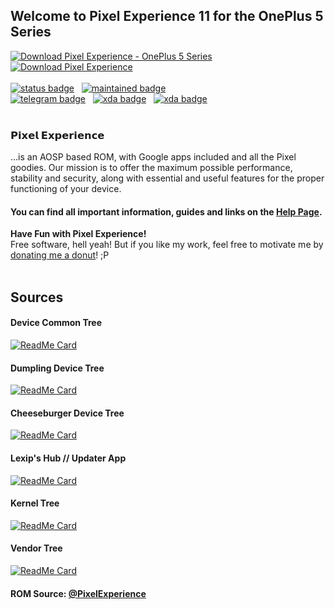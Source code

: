 ## Welcome to Pixel Experience 11 for the OnePlus 5 Series

[![Download Pixel Experience - OnePlus 5 Series](https://a.fsdn.com/con/app/sf-download-button)](https://sourceforge.net/projects/peop5/files/latest/download)  <br />  [![Download Pixel Experience](https://img.shields.io/sourceforge/dm/peop5.svg)](https://sourceforge.net/projects/peop5/files/latest/download)  <br /><br />
[![status badge](https://img.shields.io/badge/STATUS-STABLE-00dd00?style=for-the-badge)](https://t.me/lexipc) &nbsp; 
[![maintained badge](https://img.shields.io/badge/MAINTAINED-YES-00dd00?style=for-the-badge)](https://t.me/lexipc) &nbsp;<br />
[![telegram badge](https://img.shields.io/badge/Telegram-2CA5E0?style=for-the-badge&logo=telegram&logoColor=white)](https://t.me/lexipc) &nbsp; 
[![xda badge](https://img.shields.io/badge/XDA_OnePlus_5T-F59812?style=for-the-badge&logo=xda-developers&logoColor=white)](https://forum.xda-developers.com/t/rom-11-0-x-unofficial-pixel-experience-dumpling.4198963/)  &nbsp; 
[![xda badge](https://img.shields.io/badge/XDA_OnePlus_5-F59812?style=for-the-badge&logo=xda-developers&logoColor=white)](https://forum.xda-developers.com/t/rom-11-0-x-unofficial-pixel-experience-cheeseburger.4198973/) 
<br /> <br />
### 𝗣𝗶𝘅𝗲𝗹 𝗘𝘅𝗽𝗲𝗿𝗶𝗲𝗻𝗰𝗲  
...is an AOSP based ROM, with Google apps included and all the Pixel goodies. Our mission is to offer the maximum possible performance, stability and security, along with essential and useful features for the proper functioning of your device.

#### You can find all important information, guides and links on the [Help Page](https://telegra.ph/Help-Page-04-02).

**Have Fun with Pixel Experience!** <br />
Free software, hell yeah! But if you like my work, feel free to motivate me by [donating me a donut](http://bit.ly/lexip-pp)! ;P
<br /> <br />

## Sources

#### Device Common Tree
[![ReadMe Card](https://github-readme-stats.vercel.app/api/pin/?username=xLexip&repo=pe_device_oneplus_msm8998-common)](https://github.com/xLexip/pe_device_oneplus_msm8998-common)

#### Dumpling Device Tree
[![ReadMe Card](https://github-readme-stats.vercel.app/api/pin/?username=xLexip&repo=pe_device_oneplus_dumpling)](https://github.com/xLexip/pe_device_oneplus_dumpling)

#### Cheeseburger Device Tree
[![ReadMe Card](https://github-readme-stats.vercel.app/api/pin/?username=xLexip&repo=pe_device_oneplus_cheeseburger)](https://github.com/xLexip/pe_device_oneplus_cheeseburger)

#### Lexip's Hub // Updater App
[![ReadMe Card](https://github-readme-stats.vercel.app/api/pin/?username=xlexip&repo=ota_updater)](https://github.com/xLexip/ota_updater)

#### Kernel Tree
[![ReadMe Card](https://github-readme-stats.vercel.app/api/pin/?username=karthik990&repo=kernel_oneplus_msm8998)](https://github.com/karthik990/kernel_oneplus_msm8998)

#### Vendor Tree
[![ReadMe Card](https://github-readme-stats.vercel.app/api/pin/?username=xLexip&repo=pe_vendor_oneplus)](https://github.com/xLexip/pe_vendor_oneplus)

#### ROM Source: [@PixelExperience](https://github.com/PixelExperience)


